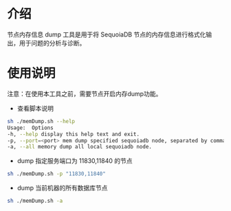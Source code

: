 # 介绍
节点内存信息 dump 工具是用于将 SequoiaDB 节点的内存信息进行格式化输出，用于问题的分析与诊断。

# 使用说明

注意：在使用本工具之前，需要节点开启内存dump功能。

- 查看脚本说明

```bash
sh ./memDump.sh --help
Usage:  Options
-h, --help display this help text and exit.
-p, --port=<port> mem dump specified sequoiadb node, separated by commas(,).
-a, --all memory dump all local sequoiadb node.
```

- dump 指定服务端口为 11830,11840 的节点

```bash
sh ./memDump.sh -p "11830,11840"
```

- dump 当前机器的所有数据库节点

```bash
sh ./memDump.sh -a
```